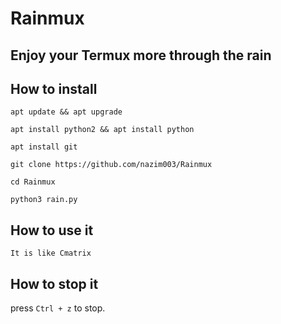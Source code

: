 # Rainmux

## Enjoy your Termux more through the rain

## How to install

```apt update && apt upgrade```


```apt install python2 && apt install python```


```apt install git```


```git clone https://github.com/nazim003/Rainmux```


```cd Rainmux```


```python3 rain.py```


## How to use it

```It is like Cmatrix```

## How to stop it

press ```Ctrl + z``` to stop.
